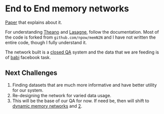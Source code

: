 End to End memory networks
===================

[Paper](https://arxiv.org/pdf/1503.08895.pdf) that explains about it.

For understanding [Theano](http://deeplearning.net/software/theano/) and [Lasagne](https://lasagne.readthedocs.io), follow the documentation. Most of the code is forked from ```github.com/npow/memN2N``` and I have not written the entire code, though I fully understand it. 

The network built is a [closed QA](https://cs224d.stanford.edu/reports/StrohMathur.pdf) system and the data that we are feeding is of [babi](fb.ai/babi) facebook task.  


Next Challenges
-------------

1. Finding datasets that are much more informative and have better utility for our system.
2. Re-designing the network for varied data usage.
3. This will be the base of our QA for now. If need be, then will shift to [dynamic memory networks](https://web.archive.org/web/20160201031743/http://arxiv.org/pdf/1506.07285v1.pdf) and [2](https://arxiv.org/pdf/1603.01417v1.pdf). 
